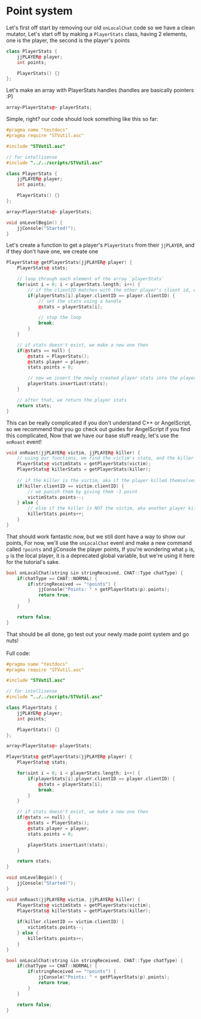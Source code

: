 # Point system
Let's first off start by removing our old `onLocalChat` code so we have a clean mutator, Let's start off by making a `PlayerStats` class, having 2 elements, one is the player, the second is the player's points

```cpp
class PlayerStats {
    jjPLAYER@ player;
    int points;

    PlayerStats() {}
};
```
Let's make an array with PlayerStats handles (handles are basically pointers :P)
```cpp
array<PlayerStats@> playerStats;
```

Simple, right? our code should look something like this so far:
```cpp
#pragma name "testdocs"
#pragma require "STVutil.asc"

#include "STVutil.asc"

// for intellisense
#include "../../scripts/STVutil.asc"

class PlayerStats {
    jjPLAYER@ player;
    int points;

    PlayerStats() {}
};

array<PlayerStats@> playerStats;

void onLevelBegin() {
    jjConsole("Started!");
}
```
Let's create a function to get a player's `PlayerStats` from their `jjPLAYER`, and if they don't have one, we create one
```cpp
PlayerStats@ getPlayerStats(jjPLAYER@ player) {
    PlayerStats@ stats;

    // loop through each element of the array `playerStats`
    for(uint i = 0; i < playerStats.length; i++) {
        // if the clientID matches with the other player's client id, we found the stats
        if(playerStats[i].player.clientID == player.clientID) {
            // set the stats using a handle
            @stats = playerStats[i];

            // stop the loop
            break;
        }
    }

    // if stats doesn't exist, we make a new one then
    if(@stats == null) {
        @stats = PlayerStats();
        @stats.player = player;
        stats.points = 0;

        // now we insert the newly created player stats into the playerStats array
        playerStats.insertLast(stats);
    }

    // after that, we return the player stats
    return stats;
}
```
This can be really complicated if you don't understand C++ or AngelScript, so we recommend that you go check out guides for AngelScript if you find this complicated, Now that we have our base stuff ready, let's use the `onRoast` event!
```cpp
void onRoast(jjPLAYER@ victim, jjPLAYER@ killer) {
    // using our functions, we find the victim's state, and the killer's stats
    PlayerStats@ victimStats = getPlayerStats(victim);
    PlayerStats@ killerStats = getPlayerStats(killer);
    
    // if the killer is the victim, aka if the player killed themselves
    if(killer.clientID == victim.clientID) {
        // we punish them by giving them -1 point
        victimStats.points--;
    } else {
        // else if the killer is NOT the victim, aka another player killed `victim`, we give `killer` 1 more point
        killerStats.points++;
    }
}
```
That should work fantastic now, but we still dont have a way to show our points, For now, we'll use the `onLocalChat` event and make a new command called `!points` and jjConsole the player points, If you're wondering what `p` is, `p` is the local player, it is a deprecated global variable, but we're using it here for the tutorial's sake.
```cpp
bool onLocalChat(string &in stringReceived, CHAT::Type chatType) {
    if(chatType == CHAT::NORMAL) {
        if(stringReceived == "!points") {
            jjConsole("Points: " + getPlayerStats(p).points);
            return true;
        }
    }

    return false;
}
```
That should be all done, go test out your newly made point system and go nuts!
<br><br>
Full code:
```cpp
#pragma name "testdocs"
#pragma require "STVutil.asc"

#include "STVutil.asc"

// for intellisense
#include "../../scripts/STVutil.asc"

class PlayerStats {
    jjPLAYER@ player;
    int points;

    PlayerStats() {}
};

array<PlayerStats@> playerStats;

PlayerStats@ getPlayerStats(jjPLAYER@ player) {
    PlayerStats@ stats;

    for(uint i = 0; i < playerStats.length; i++) {
        if(playerStats[i].player.clientID == player.clientID) {
            @stats = playerStats[i];
            break;
        }
    }

    // if stats doesn't exist, we make a new one then
    if(@stats == null) {
        @stats = PlayerStats();
        @stats.player = player;
        stats.points = 0;

        playerStats.insertLast(stats);
    }

    return stats;
}

void onLevelBegin() {
    jjConsole("Started!");
}

void onRoast(jjPLAYER@ victim, jjPLAYER@ killer) {
    PlayerStats@ victimStats = getPlayerStats(victim);
    PlayerStats@ killerStats = getPlayerStats(killer);
    
    if(killer.clientID == victim.clientID) {
        victimStats.points--;
    } else {
        killerStats.points++;
    }
}

bool onLocalChat(string &in stringReceived, CHAT::Type chatType) {
    if(chatType == CHAT::NORMAL) {
        if(stringReceived == "!points") {
            jjConsole("Points: " + getPlayerStats(p).points);
            return true;
        }
    }

    return false;
}
```
